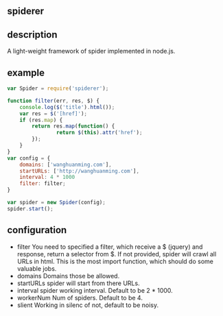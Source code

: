 spiderer
----
## description
A light-weight framework of spider implemented in node.js.

## example
```javascript
var Spider = require('spiderer');

function filter(err, res, $) {
	console.log($('title').html());
	var res = $('[href]');
	if (res.map) {
		return res.map(function() {
				return $(this).attr('href');
		});
	}
}
var config = {
	domains: ['wanghuanming.com'],
	startURLs: ['http://wanghuanming.com'],
	interval: 4 * 1000
	filter: filter;
}

var spider = new Spider(config);
spider.start();
```

## configuration
- filter
	You need to specified a filter, which receive a $ (jquery) and response, return a selector from $. If not provided, spider will crawl all URLs in html. This is the most import function, which should do some valuable jobs.
- domains
	Domains those be allowed.
- startURLs
	spider will start from there URLs.
- interval
	spider working interval. Default to be 2 * 1000.
- workerNum
	Num of spiders. Default to be 4.
- slient
	Working in silenc of not, default to be noisy.
